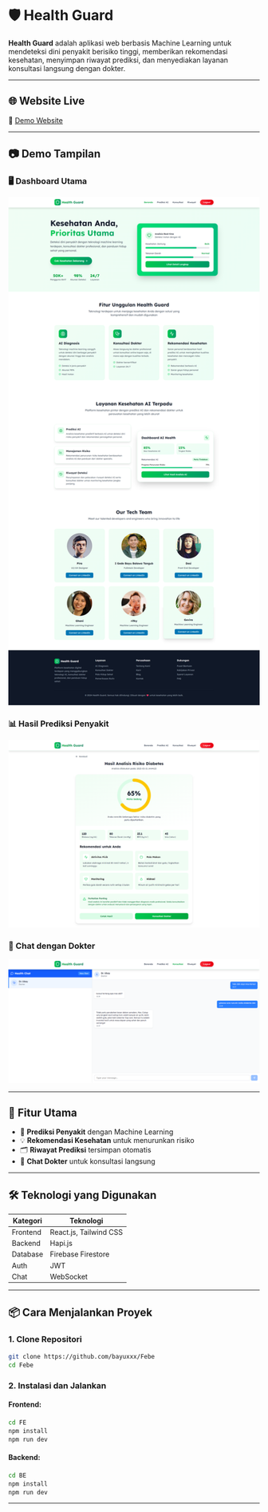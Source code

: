 
# 🛡️ Health Guard

**Health Guard** adalah aplikasi web berbasis Machine Learning untuk mendeteksi dini penyakit berisiko tinggi, memberikan rekomendasi kesehatan, menyimpan riwayat prediksi, dan menyediakan layanan konsultasi langsung dengan dokter.

---

## 🌐 Website Live
🔗 [Demo Website](https://health-guard-one.vercel.app)  

---

## 📷 Demo Tampilan

### 🖥️ Dashboard Utama
![Dashboard](https://raw.githubusercontent.com/bayuxxx/Febe/main/assets/dashboard-full.png)

### 📊 Hasil Prediksi Penyakit
![Hasil Prediksi](https://github.com/bayuxxx/Febe/blob/main/assets/hasil-analisis.png)

### 💬 Chat dengan Dokter
![Chat Dokter](https://github.com/bayuxxx/Febe/blob/main/assets/chat-user.png)

---

## 🚀 Fitur Utama

- 🤖 **Prediksi Penyakit** dengan Machine Learning
- 💡 **Rekomendasi Kesehatan** untuk menurunkan risiko
- 🗂️ **Riwayat Prediksi** tersimpan otomatis
- 💬 **Chat Dokter** untuk konsultasi langsung

---

## 🛠️ Teknologi yang Digunakan

| Kategori    | Teknologi                                      |
|-------------|------------------------------------------------|
| Frontend    | React.js, Tailwind CSS                         |
| Backend     | Hapi.js                                        |
| Database    | Firebase Firestore                             |
| Auth        | JWT                                            |
| Chat        | WebSocket                                      |

---

## 📦 Cara Menjalankan Proyek

### 1. Clone Repositori

```bash
git clone https://github.com/bayuxxx/Febe
cd Febe
```

### 2. Instalasi dan Jalankan

#### Frontend:
```bash
cd FE
npm install
npm run dev
```

#### Backend:
```bash
cd BE
npm install
npm run dev
```

---
